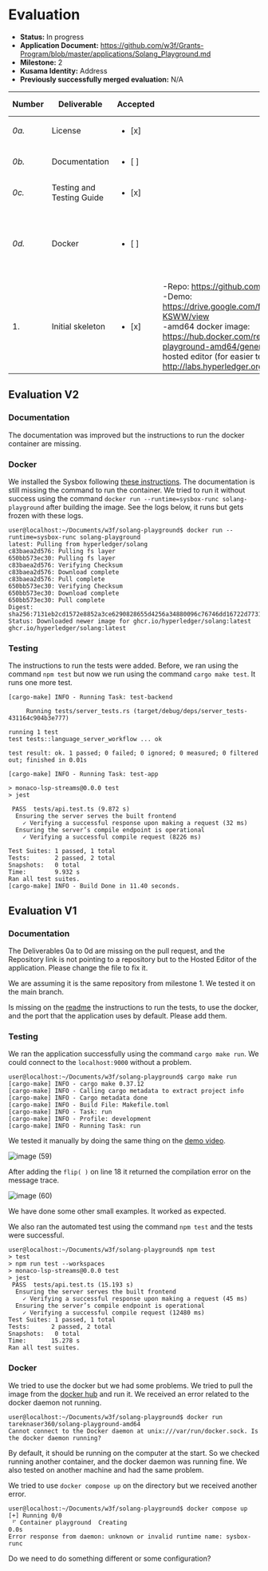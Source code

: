 # Evaluation

- **Status:** In progress
- **Application Document:** https://github.com/w3f/Grants-Program/blob/master/applications/Solang_Playground.md
- **Milestone:** 2
- **Kusama Identity:** Address
- **Previously successfully merged evaluation:** N/A

| Number | Deliverable | Accepted | Link | Evaluation Notes |
| ------ | ----------- | -------- | ---- |----------------- |
| *0a.* | License | <ul><li>[x] </li></ul>| | |
| *0b.* | Documentation | <ul><li>[ ] </li></ul>|  | Missing some instructions |
| *0c.* | Testing and Testing Guide | <ul><li>[x] </li></ul>|  | |
| *0d.* | Docker | <ul><li>[ ] </li></ul>|  | Missing instructions to run the container, couldn't run sucessfully |
| 1. | Initial skeleton | <ul><li>[x] </li></ul>| -Repo: https://github.com/hyperledger-labs/solang-playground <br> -Demo: https://drive.google.com/file/d/1NmuBdEieE54ojBB_axXifcLNctv-KSWW/view <br> -amd64 docker image: https://hub.docker.com/repository/docker/tareknaser360/solang-playground-amd64/general .<br> hosted editor (for easier testing purposes): http://labs.hyperledger.org/solang-playground/ |  |

## Evaluation V2

### Documentation

The documentation was improved but the instructions to run the docker container are missing.

### Docker

We installed the Sysbox following [these instructions](https://github.com/nestybox/sysbox/blob/master/docs/user-guide/install-package.md#installing-sysbox). The documentation is still missing the command to run the container. We tried to run it without success using the command `docker run --runtime=sysbox-runc solang-playground` after building the image. See the logs below, it runs but gets frozen with these logs.

```
user@localhost:~/Documents/w3f/solang-playground$ docker run --runtime=sysbox-runc solang-playground
latest: Pulling from hyperledger/solang
c83baea2d576: Pulling fs layer
650bb573ec30: Pulling fs layer
c83baea2d576: Verifying Checksum
c83baea2d576: Download complete
c83baea2d576: Pull complete
650bb573ec30: Verifying Checksum
650bb573ec30: Download complete
650bb573ec30: Pull complete
Digest: sha256:7131eb2cd1572e8852a3ce6290828655d4256a34880096c76746dd16722d7731
Status: Downloaded newer image for ghcr.io/hyperledger/solang:latest
ghcr.io/hyperledger/solang:latest
```

### Testing

The instructions to run the tests were added. Before, we ran using the command `npm test` but now we run using the command `cargo make test`. It runs one more test.

```
[cargo-make] INFO - Running Task: test-backend

     Running tests/server_tests.rs (target/debug/deps/server_tests-431164c904b3e777)

running 1 test
test tests::language_server_workflow ... ok

test result: ok. 1 passed; 0 failed; 0 ignored; 0 measured; 0 filtered out; finished in 0.01s

[cargo-make] INFO - Running Task: test-app

> monaco-lsp-streams@0.0.0 test
> jest

 PASS  tests/api.test.ts (9.872 s)
  Ensuring the server serves the built frontend
    ✓ Verifying a successful response upon making a request (32 ms)
  Ensuring the server’s compile endpoint is operational
    ✓ Verifying a successful compile request (8226 ms)

Test Suites: 1 passed, 1 total
Tests:       2 passed, 2 total
Snapshots:   0 total
Time:        9.932 s
Ran all test suites.
[cargo-make] INFO - Build Done in 11.40 seconds.
```

## Evaluation V1

### Documentation

The Deliverables 0a to 0d are missing on the pull request, and the Repository link is not pointing to a repository but to the Hosted Editor of the application. Please change the file to fix it. 

We are assuming it is the same repository from milestone 1. We tested it on the main branch. 

Is missing on the [readme](https://github.com/hyperledger-labs/solang-playground/blob/b1fa5c4e10e9313348c8731f9fee1c6a2d912d18/README.md) the instructions to run the tests, to use the docker, and the port that the application uses by default. Please add them.

### Testing

We ran the application successfully using the command `cargo make run`. We could connect to the `localhost:9000` without a problem.

```
user@localhost:~/Documents/w3f/solang-playground$ cargo make run
[cargo-make] INFO - cargo make 0.37.12
[cargo-make] INFO - Calling cargo metadata to extract project info
[cargo-make] INFO - Cargo metadata done
[cargo-make] INFO - Build File: Makefile.toml
[cargo-make] INFO - Task: run
[cargo-make] INFO - Profile: development
[cargo-make] INFO - Running Task: run
```

We tested it manually by doing the same thing on the [demo video](https://drive.google.com/file/d/1NmuBdEieE54ojBB_axXifcLNctv-KSWW/view). 

![image (59)](https://github.com/dsm-w3f/Grant-Milestone-Delivery/assets/112647953/985117fa-d26d-451e-801e-8a8853044524)


After adding the `flip( )` on line 18 it returned the compilation error on the message trace.

![image (60)](https://github.com/dsm-w3f/Grant-Milestone-Delivery/assets/112647953/7a1eeef6-e9f4-43e0-9f3b-9f1449b61931)

We have done some other small examples. It worked as expected.

We also ran the automated test using the command `npm test` and the tests were successful.

```
user@localhost:~/Documents/w3f/solang-playground$ npm test
> test
> npm run test --workspaces
> monaco-lsp-streams@0.0.0 test
> jest
 PASS  tests/api.test.ts (15.193 s)
  Ensuring the server serves the built frontend
	✓ Verifying a successful response upon making a request (45 ms)
  Ensuring the server’s compile endpoint is operational
	✓ Verifying a successful compile request (12480 ms)
Test Suites: 1 passed, 1 total
Tests:   	2 passed, 2 total
Snapshots:   0 total
Time:    	15.278 s
Ran all test suites.
```

### Docker

We tried to use the docker but we had some problems. We tried to pull the image from the [docker hub](https://hub.docker.com/r/tareknaser360/solang-playground-amd64) and run it. We received an error related to the docker daemon not running.

```
user@localhost:~/Documents/w3f/solang-playground$ docker run tareknaser360/solang-playground-amd64
Cannot connect to the Docker daemon at unix:///var/run/docker.sock. Is the docker daemon running?
```

By default, it should be running on the computer at the start. So we checked running another container, and the docker daemon was running fine. We also tested on another machine and had the same problem.

We tried to use `docker compose up` on the directory but we received another error.

```
user@localhost:~/Documents/w3f/solang-playground$ docker compose up
[+] Running 0/0
 ⠋ Container playground  Creating                                                                                                                                        0.0s 
Error response from daemon: unknown or invalid runtime name: sysbox-runc
```

Do we need to do something different or some configuration?
